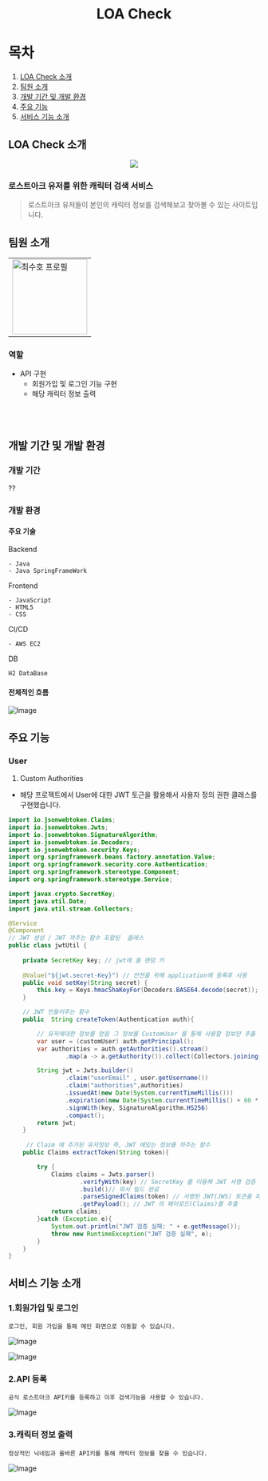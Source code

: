 <h1 align="center">LOA Check</h1>

<h1>목차</h1>

1. [LOA Check 소개](#loa-check-소개)
2. [팀원 소개](#팀원-소개)
3. [개발 기간 및 개발 환경](#개발-기간-및-개발-환경)
4. [주요 기능](#주요-기능)
5. [서비스 기능 소개](#서비스-기능-소개)

## LOA Check 소개

<p align="center">
<img src="https://github.com/user-attachments/assets/006da785-3ac9-4971-9d59-88848b925e1b">
</p>

<h3>로스트아크 유저를 위한 캐릭터 검색 서비스</h3>

>로스트아크 유저들이 본인의 캐릭터 정보를 검색해보고 찾아볼 수 있는 사이트입니다.

## 팀원 소개

<table align="center">
    <tr>
        <td>
        <a href="https://github.com/Hasegos" target="_blank">
        <img src="https://avatars.githubusercontent.com/u/93961708?s=400&v=4" width=150 alt="최수호 프로필">
        </td>    
    </tr>
</table>

### 역할

- API 구현
    - 회원가입 및 로그인 기능 구현
    - 해당 캐릭터 정보 출력

<br><br>

## 개발 기간 및 개발 환경

### 개발 기간

??

### 개발 환경

#### 주요 기술

Backend

```
- Java
- Java SpringFrameWork
```

Frontend
```
- JavaScript
- HTML5
- CSS
```

CI/CD
```
- AWS EC2
```
DB
```
H2 DataBase
```

#### 전체적인 흐름

![Image](https://github.com/user-attachments/assets/352aced6-8607-46be-975e-be9b314e6ba5)

## 주요 기능

<h3>User</h3>

1. Custom Authorities

+ 해당 프로젝트에서 User에 대한 JWT 토근을 활용해서 사용자 정의 권한 클래스를 구현했습니다.

```java
import io.jsonwebtoken.Claims;
import io.jsonwebtoken.Jwts;
import io.jsonwebtoken.SignatureAlgorithm;
import io.jsonwebtoken.io.Decoders;
import io.jsonwebtoken.security.Keys;
import org.springframework.beans.factory.annotation.Value;
import org.springframework.security.core.Authentication;
import org.springframework.stereotype.Component;
import org.springframework.stereotype.Service;

import javax.crypto.SecretKey;
import java.util.Date;
import java.util.stream.Collectors;

@Service
@Component
// JWT 생성 / JWT 까주는 함수 포함된  클래스
public class jwtUtil {
    
    private SecretKey key; // jwt에 쓸 랜덤 키    
    
    @Value("${jwt.secret-Key}") // 안전을 위해 application에 등록후 사용
    public void setKey(String secret) {
        this.key = Keys.hmacShaKeyFor(Decoders.BASE64.decode(secret));
    }

    // JWT 만들어주는 함수
    public  String createToken(Authentication auth){        

        // 유저에대한 정보를 얻음 그 정보를 CustomUser 를 통해 사용할 정보만 추출
        var user = (customUser) auth.getPrincipal();        
        var authorities = auth.getAuthorities().stream()
                .map(a -> a.getAuthority()).collect(Collectors.joining(","));

        String jwt = Jwts.builder()
                .claim("userEmail" , user.getUsername())
                .claim("authorities",authorities) 
                .issuedAt(new Date(System.currentTimeMillis()))
                .expiration(new Date(System.currentTimeMillis() + 60 * 1000 * 15)) 
                .signWith(key, SignatureAlgorithm.HS256)
                .compact();
        return jwt;
    }
    
     // Claim 에 추가된 유저정보 즉, JWT 에있는 정보를 까주는 함수
    public Claims extractToken(String token){

        try {            
            Claims claims = Jwts.parser()
                    .verifyWith(key) // SecretKey 를 이용해 JWT 서명 검증
                    .build()// 파서 빌드 완료
                    .parseSignedClaims(token) // 서명된 JWT(JWS) 토큰을 파싱 및 검증
                    .getPayload(); // JWT 의 페이로드(Claims)를 추출
            return claims;
        }catch (Exception e){
            System.out.println("JWT 검증 실패: " + e.getMessage());
            throw new RuntimeException("JWT 검증 실패", e);
        }
    }
}
```

## 서비스 기능 소개

### 1.회원가입 및 로그인

```
로그인, 회원 가입을 통해 메인 화면으로 이동할 수 있습니다.
```

![Image](https://github.com/user-attachments/assets/98a3303c-ea24-4141-9932-61e1985d4e66)

![Image](https://github.com/user-attachments/assets/1ad5bf5a-5e96-47ee-850b-8f147ba7883e)

### 2.API 등록

```
공식 로스트아크 API키를 등록하고 이후 검색기능을 사용할 수 있습니다.
```

![Image](https://github.com/user-attachments/assets/16f1f747-3882-4f36-8991-04b65e0fea3c)

### 3.캐릭터 정보 출력

```
정상적인 닉네임과 올바른 API키를 통해 캐릭터 정보를 찾을 수 있습니다.
```

![Image](https://github.com/user-attachments/assets/be957ea8-4925-4fce-b367-cfa0678a01a8)